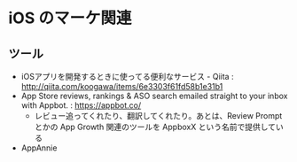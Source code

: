 iOS のマーケ関連
===

ツール
---

- iOSアプリを開発するときに使ってる便利なサービス - Qiita : http://qiita.com/koogawa/items/6e3303f61fd58b1e31b1
- App Store reviews, rankings & ASO search emailed straight to your inbox with Appbot. : https://appbot.co/
  - レビュー追ってくれたり、翻訳してくれたり。あとは、Review Prompt とかの App Growth 関連のツールを AppboxX という名前で提供している
- AppAnnie
